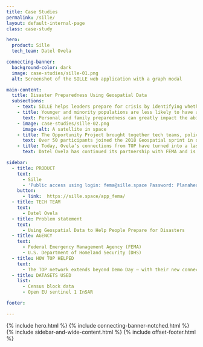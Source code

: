 ```yaml
---
title: Case Studies
permalink: /sille/
layout: default-internal-page
class: case-study

hero:
  product: Sille
  tech_team: Datel Ovela

connecting-banner:
  background-color: dark
  image: case-studies/sille-01.png
  alt: Screenshot of the SILLE web application with a graph modal

main-content:
  title: Disaster Preparedness Using Geospatial Data
  subsections:
    - text: SILLE helps leaders prepare for crisis by identifying whether local infrastructure is at risk of catastrophic failure.
    - title: Younger and minority populations are less likely to have an emergency plan.
      text: Personal and family preparedness can greatly impact the ability that individuals and communities have to successfully and rapidly recover from a disaster. However, in the 2016 National Household Preparedness Survey, only 45% of respondents reported having a household emergency plan. Additionally, people who consider preparedness part of everyday life tend to be 65 years of age or older, white and male, while people who intend to prepare but have yet to get started tend to be 45 years of age or younger, black or Hispanic, and have children.
    - image: case-studies/sille-02.png
      image-alt: A satellite in space
    - title: The Opportunity Project brought together tech teams, policy and data experts, and community groups to build products using geospatial data to help all people prepare for disasters.
      text: Over 50 participants joined the 2018 Geospatial sprint in different roles. Each role contributed a different set of knowledge and skills that can help create better-informed digital products like Sille. Built by Ovela and informed by multiple product and data experts, Sille uses satellite data and Census block data so stakeholders can understand when a vulnerable structure, like a bridge or a building, has shifted and therefore might be more susceptible to failure or collapse in a disaster. This allows for first responders to prepare and target specific areas where they can target their emergency response to during or after a natural disaster.
    - title: Today, Ovela’s connections from TOP have turned into a lasting partnership.
      text: Datel Ovela has continued its partnership with FEMA and is testing the use of this product in New York City for earthquake response and in Miami for flooding.

sidebar:
  - title: PRODUCT
    text:
      - Sille
      - 'Public access using login: fema@sille.space Password: Planahead2019'
    button:
      - link:  https://sille.space/app_fema/
  - title: TECH TEAM
    text:
      - Datel Ovela
  - title: Problem statement
    text:
      - Using Geospatial Data to Help People Prepare for Disasters
  - title: AGENCY
    text:
      - Federal Emergency Management Agency (FEMA)
      - U.S. Department of Homeland Security (DHS)
  - title: HOW TOP HELPED
    text:
      - The TOP network extends beyond Demo Day — with their new connections, Ovela continues to work with FEMA in Puerto Rico and New York to expand their product.
  - title: DATASETS USED
    list:
      - Census block data
      - Open EU sentinel 1 InSAR

footer:

---
```


{% include hero.html %}
{% include connecting-banner-notched.html %}
{% include sidebar-and-wide-content.html %}
{% include offset-footer.html %}
